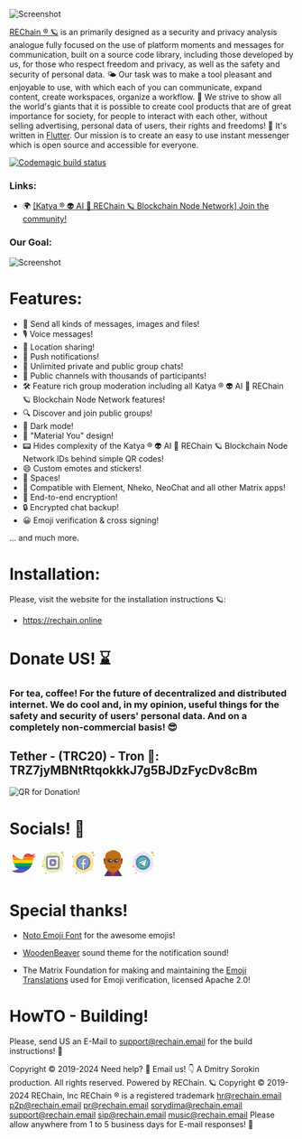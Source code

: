 ![Screenshot](https://rechain.online/assets/images/REChain.png)

[REChain ®️ 🪐](https://rechain.online/) is an primarily designed as a security and privacy analysis analogue fully focused on the use of platform moments and messages for communication, built on a source code library, including those developed by us, for those who respect freedom and privacy, as well as the safety and security of personal data. 🌤 Our task was to make a tool pleasant and enjoyable to use, with which each of you can communicate, expand content, create workspaces, organize a workflow. 🌈 We strive to show all the world's giants that it is possible to create cool products that are of great importance for society, for people to interact with each other, without selling advertising, personal data of users, their rights and freedoms! 🦄 It's written in [Flutter](https://flutter.dev). Our mission is to create an easy to use instant messenger which is open source and accessible for everyone.

[![Codemagic build status](https://api.codemagic.io/apps/654ce3bd59775908b42604c8/654ce3bd59775908b42604c7/status_badge.svg)](https://codemagic.io/apps/654ce3bd59775908b42604c8/654ce3bd59775908b42604c7/latest_build)

### Links:

- 🌍 [[Katya ® 👽 AI 🧠 REChain 🪐 Blockchain Node Network] Join the community!](https://matrix.to/#/#chatting:matrix.katya.wtf)

### Our Goal:

![Screenshot](https://rechain.online/assets/images/banner.png)

# Features:

- 📩 Send all kinds of messages, images and files!
- 🎙️ Voice messages!
- 📍 Location sharing!
- 🔔 Push notifications!
- 💬 Unlimited private and public group chats!
- 📣 Public channels with thousands of participants!
- 🛠️ Feature rich group moderation including all Katya ® 👽 AI 🧠 REChain 🪐 Blockchain Node Network features!
- 🔍 Discover and join public groups!
- 🌙 Dark mode!
- 🎨 "Material You" design!
- 📟 Hides complexity of the Katya ® 👽 AI 🧠 REChain 🪐 Blockchain Node Network IDs behind simple QR codes!
- 😄 Custom emotes and stickers!
- 🌌 Spaces!
- 🔄 Compatible with Element, Nheko, NeoChat and all other Matrix apps!
- 🔐 End-to-end encryption!
- 🔒 Encrypted chat backup!
- 😀 Emoji verification & cross signing!

... and much more.

# Installation:

Please, visit the website for the installation instructions 🪐:

- https://rechain.online

# Donate US! ⌛️ 

### For tea, coffee! For the future of decentralized and distributed internet. We do cool and, in my opinion, useful things for the safety and security of users' personal data. And on a completely non-commercial basis! 😎

## Tether - (TRC20) - Tron 🍕: TRZ7jyMBNtRtqokkkJ7g5BJDzFycDv8cBm

![QR for Donation!](https://dmitry.wiki/QR.jpg)

# Socials! 🦄

<a href="https://twitter.com/rechain_inc" target="_blank" class="p-md w-inline-block"><svg xmlns="http://www.w3.org/2000/svg" x="0px" y="0px" width="48" height="48" viewBox="0 0 48 48">
              <linearGradient id="nEMlugcHH7Jiqpgfnu_pwa_FMISDkG9HnGX_gr1" x1="24.945" x2="24.945" y1="-32.787" y2="100.319" gradientUnits="userSpaceOnUse"><stop offset="0" stop-color="#f44f5a"></stop><stop offset=".443" stop-color="#ee3d4a"></stop><stop offset="1" stop-color="#e52030"></stop></linearGradient><path fill="url(#nEMlugcHH7Jiqpgfnu_pwa_FMISDkG9HnGX_gr1)" d="M46,11.06v0.1c-0.35,0.53-0.74,1.03-1.15,1.51c-0.9,1.06-1.94,2-3.07,2.8 c0.02,0.36,0.03,0.73,0.03,1.1c0,0.58-0.02,1.17-0.08,1.76c-0.14,1.89-0.51,3.8-1.13,5.67c-0.62,1.96-1.5,3.87-2.63,5.67 c-1.29,2.09-2.91,4.01-4.84,5.66C29.12,38.76,23.77,41,17.17,41c-4.89,0-9.44-1.42-13.28-3.85c0.68,0.08,1.37,0.12,2.07,0.12 c2.89,0,5.62-0.7,8.02-1.94c0.97-0.49,1.88-1.07,2.73-1.73c-2.97-0.06-5.58-1.61-7.09-3.93c-0.42-0.63-0.75-1.31-0.99-2.04 c0.53,0.1,1.07,0.16,1.63,0.16c0.79,0,1.55-0.11,2.28-0.31c-2.21-0.44-4.12-1.71-5.37-3.48c-0.99-1.4-1.58-3.1-1.58-4.94v-0.1 c1.17,0.64,2.51,1.03,3.93,1.07c-0.71-0.47-1.35-1.04-1.89-1.7c-1.23-1.48-1.96-3.37-1.96-5.44c0-0.07,0-0.15,0.01-0.22 c0.03-1.49,0.45-2.9,1.16-4.1c1.27,1.53,2.71,2.91,4.31,4.1c3.8,2.84,8.47,4.62,13.54,4.87c-0.15-0.63-0.23-1.29-0.23-1.96 c0-1.02,0.18-2,0.52-2.91C26.18,9.36,29.37,7,33.12,7c2.49,0,4.74,1.04,6.32,2.71c1.97-0.38,3.82-1.1,5.5-2.09 c-0.65,2.01-2.02,3.7-3.81,4.76C42.85,12.17,44.48,11.73,46,11.06z"></path><linearGradient id="nEMlugcHH7Jiqpgfnu_pwb_FMISDkG9HnGX_gr2" x1="8.415" x2="8.415" y1="3.772" y2="19.823" gradientUnits="userSpaceOnUse"><stop offset="0" stop-color="#f44f5a"></stop><stop offset=".443" stop-color="#ee3d4a"></stop><stop offset="1" stop-color="#e52030"></stop></linearGradient><path fill="url(#nEMlugcHH7Jiqpgfnu_pwb_FMISDkG9HnGX_gr2)" d="M11.15,12.67H5.68 c0.03-1.49,0.45-2.9,1.16-4.1C8.11,10.1,9.55,11.48,11.15,12.67z"></path><linearGradient id="nEMlugcHH7Jiqpgfnu_pwc_FMISDkG9HnGX_gr3" x1="35.49" x2="35.49" y1=".365" y2="22.562" gradientUnits="userSpaceOnUse"><stop offset="0" stop-color="#f44f5a"></stop><stop offset=".443" stop-color="#ee3d4a"></stop><stop offset="1" stop-color="#e52030"></stop></linearGradient><path fill="url(#nEMlugcHH7Jiqpgfnu_pwc_FMISDkG9HnGX_gr3)" d="M46,11.06v0.1 c-0.35,0.53-0.74,1.03-1.15,1.51H24.98C26.18,9.36,29.37,7,33.12,7c2.49,0,4.74,1.04,6.32,2.71c1.97-0.38,3.82-1.1,5.5-2.09 c-0.65,2.01-2.02,3.7-3.81,4.76C42.85,12.17,44.48,11.73,46,11.06z"></path><linearGradient id="nEMlugcHH7Jiqpgfnu_pwd_FMISDkG9HnGX_gr4" x1="25.26" x2="25.26" y1="5.589" y2="35.647" gradientUnits="userSpaceOnUse"><stop offset="0" stop-color="#fed100"></stop><stop offset=".033" stop-color="#fcca00"></stop><stop offset=".221" stop-color="#f3a400"></stop><stop offset=".408" stop-color="#ec8601"></stop><stop offset=".592" stop-color="#e77101"></stop><stop offset=".771" stop-color="#e46401"></stop><stop offset=".941" stop-color="#e36001"></stop></linearGradient><path fill="url(#nEMlugcHH7Jiqpgfnu_pwd_FMISDkG9HnGX_gr4)" d="M41.78,15.47 c0.02,0.36,0.03,0.73,0.03,1.1c0,0.58-0.02,1.17-0.08,1.76H7.63c-1.23-1.48-1.96-3.37-1.96-5.44c0-0.07,0-0.15,0.01-0.22h5.47 c3.8,2.84,8.47,4.62,13.54,4.87c-0.15-0.63-0.23-1.29-0.23-1.96c0-1.02,0.18-2,0.52-2.91h19.87 C43.95,13.73,42.91,14.67,41.78,15.47z"></path><linearGradient id="nEMlugcHH7Jiqpgfnu_pwe_FMISDkG9HnGX_gr5" x1="23.66" x2="23.66" y1="9.234" y2="43.015" gradientUnits="userSpaceOnUse"><stop offset="0" stop-color="#fede00"></stop><stop offset="1" stop-color="#ffd000"></stop></linearGradient><path fill="url(#nEMlugcHH7Jiqpgfnu_pwe_FMISDkG9HnGX_gr5)" d="M41.73,18.33 c-0.14,1.89-0.51,3.8-1.13,5.67H7.17c-0.99-1.4-1.58-3.1-1.58-4.94v-0.1c1.17,0.64,2.51,1.03,3.93,1.07 c-0.71-0.47-1.35-1.04-1.89-1.7H41.73z"></path><linearGradient id="nEMlugcHH7Jiqpgfnu_pwf_FMISDkG9HnGX_gr6" x1="23.885" x2="23.885" y1="6.725" y2="53.018" gradientUnits="userSpaceOnUse"><stop offset="0" stop-color="#21ad64"></stop><stop offset="1" stop-color="#088242"></stop></linearGradient><path fill="url(#nEMlugcHH7Jiqpgfnu_pwf_FMISDkG9HnGX_gr6)" d="M40.6,24c-0.62,1.96-1.5,3.87-2.63,5.67 H9.62c-0.42-0.63-0.75-1.31-0.99-2.04c0.53,0.1,1.07,0.16,1.63,0.16c0.79,0,1.55-0.11,2.28-0.31c-2.21-0.44-4.12-1.71-5.37-3.48 H40.6z"></path><linearGradient id="nEMlugcHH7Jiqpgfnu_pwg_FMISDkG9HnGX_gr7" x1="23.795" x2="23.795" y1="12.16" y2="53.662" gradientUnits="userSpaceOnUse"><stop offset=".115" stop-color="#0d62ab"></stop><stop offset="1" stop-color="#007ad9"></stop></linearGradient><path fill="url(#nEMlugcHH7Jiqpgfnu_pwg_FMISDkG9HnGX_gr7)" d="M37.97,29.67 c-1.29,2.09-2.91,4.01-4.84,5.66H13.98c0.97-0.49,1.88-1.07,2.73-1.73c-2.97-0.06-5.58-1.61-7.09-3.93H37.97z"></path><linearGradient id="nEMlugcHH7Jiqpgfnu_pwh_FMISDkG9HnGX_gr8" x1="18.51" x2="18.51" y1="26.596" y2="58.652" gradientUnits="userSpaceOnUse"><stop offset="0" stop-color="#9c55d4"></stop><stop offset=".002" stop-color="#9c55d4"></stop><stop offset=".003" stop-color="#9c55d4"></stop><stop offset=".111" stop-color="#9753d1"></stop><stop offset=".242" stop-color="#884ec8"></stop><stop offset=".383" stop-color="#7046ba"></stop><stop offset=".521" stop-color="#513ca7"></stop><stop offset=".672" stop-color="#3c359a"></stop><stop offset=".756" stop-color="#2e3192"></stop><stop offset="1" stop-color="#2e3192"></stop></linearGradient><path fill="url(#nEMlugcHH7Jiqpgfnu_pwh_FMISDkG9HnGX_gr8)" d="M33.13,35.33 C29.12,38.76,23.77,41,17.17,41c-4.89,0-9.44-1.42-13.28-3.85c0.68,0.08,1.37,0.12,2.07,0.12c2.89,0,5.62-0.7,8.02-1.94H33.13z"></path><path fill="none" d="M17.17,41c6.6,0,11.95-2.24,15.96-5.67c1.93-1.65,3.55-3.57,4.84-5.66c1.13-1.8,2.01-3.71,2.63-5.67 c0.62-1.87,0.99-3.78,1.13-5.67c0.06-0.59,0.08-1.18,0.08-1.76c0-0.37-0.01-0.74-0.03-1.1c1.13-0.8,2.17-1.74,3.07-2.8 c0.41-0.48,0.8-0.98,1.15-1.51c0.04-0.05,0.07-0.09,0.1-0.14c-0.03,0.01-0.07,0.03-0.1,0.04c-1.52,0.67-3.15,1.11-4.87,1.32 c1.79-1.06,3.16-2.75,3.81-4.76c-1.68,0.99-3.53,1.71-5.5,2.09C37.86,8.04,35.61,7,33.12,7c-3.75,0-6.94,2.36-8.14,5.67 c-0.34,0.91-0.52,1.89-0.52,2.91c0,0.67,0.08,1.33,0.23,1.96c-5.07-0.25-9.74-2.03-13.54-4.87c-1.6-1.19-3.04-2.57-4.31-4.1 c-0.71,1.2-1.13,2.61-1.16,4.1c-0.01,0.07-0.01,0.15-0.01,0.22c0,2.07,0.73,3.96,1.96,5.44c0.54,0.66,1.18,1.23,1.89,1.7 c-1.42-0.04-2.76-0.43-3.93-1.07c0,0.03,0,0.07,0,0.1c0,1.84,0.59,3.54,1.58,4.94c1.25,1.77,3.16,3.04,5.37,3.48 c-0.73,0.2-1.49,0.31-2.28,0.31c-0.56,0-1.1-0.06-1.63-0.16c0.24,0.73,0.57,1.41,0.99,2.04c1.51,2.32,4.12,3.87,7.09,3.93 c-0.85,0.66-1.76,1.24-2.73,1.73c-2.4,1.24-5.13,1.94-8.02,1.94c-0.7,0-1.39-0.04-2.07-0.12C7.73,39.58,12.28,41,17.17,41"></path>
      </svg></a>
            <a href="https://instagram.com/rechain_inc" target="_blank" class="p-md w-inline-block"><svg xmlns="http://www.w3.org/2000/svg" x="0px" y="0px" width="50" height="50" viewBox="0 0 100 100">
              <path fill="#f1bc19" d="M77 12A1 1 0 1 0 77 14A1 1 0 1 0 77 12Z"></path><path fill="#e6edb7" d="M50 13A37 37 0 1 0 50 87A37 37 0 1 0 50 13Z"></path><path fill="#f1bc19" d="M83 11A4 4 0 1 0 83 19A4 4 0 1 0 83 11Z"></path><path fill="#88ae45" d="M87 22A2 2 0 1 0 87 26A2 2 0 1 0 87 22Z"></path><path fill="#fbcd59" d="M81 74A2 2 0 1 0 81 78 2 2 0 1 0 81 74zM15 59A4 4 0 1 0 15 67 4 4 0 1 0 15 59z"></path><path fill="#88ae45" d="M25 85A2 2 0 1 0 25 89A2 2 0 1 0 25 85Z"></path><path fill="#fff" d="M18.5 49A2.5 2.5 0 1 0 18.5 54 2.5 2.5 0 1 0 18.5 49zM79.5 32A1.5 1.5 0 1 0 79.5 35 1.5 1.5 0 1 0 79.5 32z"></path><path fill="#babce2" d="M35,72.3c-4,0-7.3-3.3-7.3-7.3V35c0-4,3.3-7.3,7.3-7.3h30c4,0,7.3,3.3,7.3,7.3v30c0,4-3.3,7.3-7.3,7.3H35z"></path><path fill="#472b29" d="M65,28.4c3.6,0,6.6,3,6.6,6.6v30c0,3.6-3,6.6-6.6,6.6H35c-3.6,0-6.6-3-6.6-6.6V35c0-3.6,3-6.6,6.6-6.6H65 M65,27H35c-4.4,0-8,3.6-8,8v30c0,4.4,3.6,8,8,8h30c4.4,0,8-3.6,8-8V35C73,30.6,69.4,27,65,27L65,27z"></path><path fill="#fdfcee" d="M68.5,47.9v1.8V64c0,2.5-2,4.5-4.5,4.5H36c-2.5,0-4.5-2-4.5-4.5V36c0-2.5,2-4.5,4.5-4.5h25.4H64 c2.5,0,4.5,2,4.5,4.5v3.4v2v1v1.1v2.9V47.9"></path><path fill="#472b29" d="M68.5 47.4c-.3 0-.5-.2-.5-.5V43c0-.3.2-.5.5-.5S69 42.7 69 43v3.9C69 47.2 68.8 47.4 68.5 47.4zM68.5 40.5c-.3 0-.5-.2-.5-.5v-2c0-.3.2-.5.5-.5S69 37.7 69 38v2C69 40.3 68.8 40.5 68.5 40.5z"></path><path fill="#472b29" d="M64,69H36c-2.8,0-5-2.2-5-5V36c0-2.8,2.2-5,5-5h25.4c0.3,0,0.5,0.2,0.5,0.5S61.7,32,61.4,32H36 c-2.2,0-4,1.8-4,4v28c0,2.2,1.8,4,4,4h28c2.2,0,4-1.8,4-4V49.6c0-0.3,0.2-0.5,0.5-0.5s0.5,0.2,0.5,0.5V64C69,66.8,66.8,69,64,69z"></path><path fill="#8a8dce" d="M46,61.5c-4.1,0-7.5-3.4-7.5-7.5v-8c0-4.1,3.4-7.5,7.5-7.5h8c4.1,0,7.5,3.4,7.5,7.5v8c0,4.1-3.4,7.5-7.5,7.5 H46z"></path><path fill="#472b29" d="M54,39c3.9,0,7,3.1,7,7v8c0,3.9-3.1,7-7,7h-8c-3.9,0-7-3.1-7-7v-8c0-3.9,3.1-7,7-7H54 M54,38h-8 c-4.4,0-8,3.6-8,8v8c0,4.4,3.6,8,8,8h8c4.4,0,8-3.6,8-8v-8C62,41.6,58.4,38,54,38L54,38z"></path><g><path fill="#fdfcee" d="M50 44.5A5.5 5.5 0 1 0 50 55.5A5.5 5.5 0 1 0 50 44.5Z"></path><path fill="#472b29" d="M50,45c2.8,0,5,2.2,5,5s-2.2,5-5,5s-5-2.2-5-5S47.2,45,50,45 M50,44c-3.3,0-6,2.7-6,6s2.7,6,6,6s6-2.7,6-6 S53.3,44,50,44L50,44z"></path></g><g><path fill="#fdfcee" d="M56.5 42A1.5 1.5 0 1 0 56.5 45A1.5 1.5 0 1 0 56.5 42Z"></path><path fill="#472b29" d="M56.5,45.5c-1.1,0-2-0.9-2-2s0.9-2,2-2s2,0.9,2,2S57.6,45.5,56.5,45.5z M56.5,42.5c-0.6,0-1,0.4-1,1s0.4,1,1,1 s1-0.4,1-1S57.1,42.5,56.5,42.5z"></path></g>
      </svg></a>
            <a href="https://facebook.com/rechainINC" target="_blank" class="p-md w-inline-block"><svg xmlns="http://www.w3.org/2000/svg" x="0px" y="0px" width="50" height="50" viewBox="0 0 100 100">
              <path fill="#ee3e54" d="M13 27A2 2 0 1 0 13 31A2 2 0 1 0 13 27Z"></path><path fill="#f1bc19" d="M77 12A1 1 0 1 0 77 14A1 1 0 1 0 77 12Z"></path><path fill="#fce0a2" d="M50 13A37 37 0 1 0 50 87A37 37 0 1 0 50 13Z"></path><path fill="#f1bc19" d="M83 11A4 4 0 1 0 83 19A4 4 0 1 0 83 11Z"></path><path fill="#ee3e54" d="M87 22A2 2 0 1 0 87 26A2 2 0 1 0 87 22Z"></path><path fill="#fbcd59" d="M81 74A2 2 0 1 0 81 78 2 2 0 1 0 81 74zM15 59A4 4 0 1 0 15 67 4 4 0 1 0 15 59z"></path><path fill="#ee3e54" d="M25 85A2 2 0 1 0 25 89A2 2 0 1 0 25 85Z"></path><path fill="#fff" d="M18.5 51A2.5 2.5 0 1 0 18.5 56A2.5 2.5 0 1 0 18.5 51Z"></path><path fill="#f1bc19" d="M21 66A1 1 0 1 0 21 68A1 1 0 1 0 21 66Z"></path><path fill="#fff" d="M80 33A1 1 0 1 0 80 35A1 1 0 1 0 80 33Z"></path><g><path fill="#78a2d2" d="M50 25.625A24.25 24.25 0 1 0 50 74.125A24.25 24.25 0 1 0 50 25.625Z"></path></g><g><path fill="#472b29" d="M68.164,59.445c-0.073,0-0.148-0.017-0.219-0.051c-0.248-0.121-0.351-0.42-0.23-0.668 c0.132-0.271,0.256-0.543,0.375-0.818c0.46-1.068,0.826-2.186,1.087-3.318c0.062-0.27,0.333-0.437,0.6-0.375 c0.269,0.063,0.437,0.331,0.375,0.6c-0.275,1.191-0.66,2.366-1.144,3.49c-0.125,0.289-0.256,0.575-0.395,0.859 C68.527,59.342,68.349,59.445,68.164,59.445z"></path></g><g><path fill="#472b29" d="M70.264,52.336c-0.015,0-0.03-0.001-0.045-0.002c-0.275-0.024-0.478-0.268-0.453-0.543 c0.039-0.429,0.063-0.857,0.074-1.286c0.067-2.666-0.39-5.273-1.358-7.752c-0.101-0.257,0.027-0.547,0.284-0.647 c0.259-0.104,0.547,0.025,0.648,0.284c1.017,2.602,1.497,5.341,1.426,8.14c-0.011,0.451-0.037,0.901-0.078,1.352 C70.738,52.141,70.52,52.336,70.264,52.336z"></path></g><g><path fill="#472b29" d="M35.107,36.532c-0.123,0-0.245-0.045-0.341-0.135c-0.202-0.188-0.212-0.505-0.024-0.706 c3.399-3.642,7.999-5.94,12.95-6.475c0.277-0.023,0.521,0.17,0.551,0.443c0.03,0.274-0.169,0.521-0.443,0.551 c-4.713,0.509-9.091,2.697-12.327,6.162C35.375,36.479,35.241,36.532,35.107,36.532z"></path></g><g><path fill="#472b29" d="M36.138,65.284c-0.123,0-0.245-0.045-0.341-0.135c-7.104-6.632-8.721-17.138-3.934-25.548 c0.137-0.242,0.442-0.325,0.682-0.188c0.24,0.137,0.324,0.442,0.187,0.682c-4.557,8.006-3.016,18.008,3.748,24.323 c0.202,0.188,0.212,0.505,0.024,0.706C36.405,65.23,36.271,65.284,36.138,65.284z"></path></g><g><path fill="#472b29" d="M58.889,68.769c-0.186,0-0.365-0.104-0.451-0.283c-0.12-0.248-0.016-0.547,0.233-0.667 c2.202-1.062,4.172-2.515,5.856-4.316c0.679-0.729,1.307-1.511,1.866-2.325c0.156-0.227,0.469-0.285,0.695-0.129 c0.228,0.156,0.286,0.467,0.129,0.695c-0.587,0.855-1.246,1.677-1.959,2.44c-1.769,1.894-3.838,3.42-6.152,4.535 C59.036,68.753,58.962,68.769,58.889,68.769z"></path></g><g><path fill="#fff" d="M46.458,73.5v-17h-6.021v-5.978h6.021l0-6.216c-0.137-5.577,4.159-11.002,14.104-7.994l-0.021,5.271 l-3.508-0.022c-2.699,0-3.628,0.863-3.628,2.745v6.216h7.157L59.304,56.5h-5.899v17"></path><path fill="#472b29" d="M53.905,73.5h-1V56h5.993l1.048-4.978h-7.041v-6.716c0-2.244,1.273-3.245,4.128-3.245l3.01,0.019 l0.018-4.394c-4.274-1.22-7.779-0.913-10.154,0.896c-1.942,1.479-3.018,3.926-2.949,6.712v6.729h-6.021V56h6.021v17.5h-1V57h-6.021 v-6.978h6.021v-5.716c-0.076-3.099,1.142-5.845,3.343-7.521c1.888-1.438,5.398-2.768,11.406-0.952l0.357,0.107l-0.024,6.145 l-4.009-0.024c-2.614,0-3.125,0.823-3.125,2.245v5.716h7.273L59.71,57h-5.805V73.5z"></path></g><g><path fill="#472b29" d="M50,74.825c-13.757,0-24.95-11.192-24.95-24.95S36.243,24.925,50,24.925s24.95,11.192,24.95,24.95 S63.757,74.825,50,74.825z M50,26.325c-12.985,0-23.55,10.564-23.55,23.55S37.015,73.425,50,73.425s23.55-10.564,23.55-23.55 S62.985,26.325,50,26.325z"></path></g>
      </svg></a>
            <a href="https://matrix.to/#/#chatting:matrix.katya.wtf" target="_blank" class="p-md w-inline-block"><svg xmlns="http://www.w3.org/2000/svg" x="0px" y="0px" width="48" height="48" viewBox="0 0 48 48">
              <path fill="#424242" d="M32,34H16L8,47h32L32,34z"></path><path fill="#7b1fa2" d="M16,32h16v15H16V32z"></path><path fill="#a0530e" d="M29,39l-5,8l-5-8H29z M12,16c0,0-2.6-1-4-1s-1,3-1,3s0.8,7.7,2,8l1,1L12,16z M37.9,27l1-1 c1.3-0.3,2-8,2-8s0.4-3-1-3c-1.4,0-4.9,1-4.9,1L37.9,27z"></path><path fill="#7a3a0f" d="M8.1,17.4c0,0,0.7-1.4,2.9,1.6c2,2.9-2,0-2,0v4C9,23,7.7,17.9,8.1,17.4z M39.8,17.4 c0,0-0.7-1.4-2.9,1.6c-2,2.9,2,0,2,0v4C38.9,23,40.3,17.9,39.8,17.4z"></path><path fill="#c16e14" d="M32.9,4C30.7,2.6,27,1,24,1s-6.8,1.6-9,3c-3,2-5,4.3-5,8c0,6.3,0,9,0,9s0,2.9,0,8 c0,3.7,4.8,7.3,7.4,9.6c1,0.9,2.3,1.4,3.7,1.4H27c1.4,0,2.7-0.5,3.7-1.4c2.6-2.3,7.2-5.9,7.2-9.6c0-5.1,0-8,0-8s0-2.7,0-9 C37.9,8.3,36,6,32.9,4z"></path><path fill="#a0530e" d="M19 30h10v2H19V30zM36 19h-2c0-.7-1.3-1.6-2.1-2l-5.7 1-.3-2 6.3-1 .3.1C32.8 15.2 36 16.7 36 19zM14 19h-2c0-2.3 3.2-3.8 3.6-3.9l.3-.1 6.3 1-.3 2-5.7-1C15.2 17.5 14 18.4 14 19z"></path><path fill="#424242" d="M34,20c0-1.7-2-3-4.5-3S25,18.3,25,20s2,3,4.5,3S34,21.7,34,20z"></path><path fill="#424242" d="M21,19h6v1h-6V19z"></path><path fill="#424242" d="M23,20c0-1.7-2-3-4.5-3S14,18.3,14,20s2,3,4.5,3S23,21.7,23,20z"></path><path fill="#b0bec5" d="M32,21c-0.3,0-0.6-0.1-0.8-0.4c-0.4-0.5-1-0.6-1.2-0.6c-0.6,0-1-0.4-1-1s0.4-1,1-1 c0.8,0,2,0.4,2.8,1.4c0.3,0.4,0.3,1.1-0.2,1.4C32.4,20.9,32.2,21,32,21z M21,21c-0.3,0-0.6-0.1-0.8-0.4c-0.4-0.5-1-0.6-1.2-0.6 c-0.6,0-1-0.4-1-1s0.4-1,1-1c0.8,0,2,0.4,2.8,1.4c0.3,0.4,0.3,1.1-0.2,1.4C21.4,20.9,21.2,21,21,21z"></path>
      </svg></a>
            <a href="https://t.me/bitbotchain" target="_blank" class="p-md w-inline-block"><svg xmlns="http://www.w3.org/2000/svg" x="0px" y="0px" width="50" height="50" viewBox="0 0 100 100">
              <path fill="#f1bc19" d="M77 12A1 1 0 1 0 77 14A1 1 0 1 0 77 12Z"></path><path fill="#e4e4f9" d="M50 13A37 37 0 1 0 50 87A37 37 0 1 0 50 13Z"></path><path fill="#f1bc19" d="M83 11A4 4 0 1 0 83 19A4 4 0 1 0 83 11Z"></path><path fill="#8889b9" d="M87 22A2 2 0 1 0 87 26A2 2 0 1 0 87 22Z"></path><path fill="#fbcd59" d="M81 74A2 2 0 1 0 81 78 2 2 0 1 0 81 74zM15 59A4 4 0 1 0 15 67 4 4 0 1 0 15 59z"></path><path fill="#8889b9" d="M25 85A2 2 0 1 0 25 89A2 2 0 1 0 25 85Z"></path><path fill="#fff" d="M18.5 49A2.5 2.5 0 1 0 18.5 54 2.5 2.5 0 1 0 18.5 49zM79.5 32A1.5 1.5 0 1 0 79.5 35 1.5 1.5 0 1 0 79.5 32z"></path><g><path fill="#48bed8" d="M50 25.625A24.25 24.25 0 1 0 50 74.125A24.25 24.25 0 1 0 50 25.625Z"></path><path fill="#472b29" d="M50,74.825c-13.757,0-24.95-11.192-24.95-24.95S36.243,24.925,50,24.925s24.95,11.192,24.95,24.95 S63.757,74.825,50,74.825z M50,26.325c-12.985,0-23.55,10.564-23.55,23.55S37.015,73.425,50,73.425s23.55-10.564,23.55-23.55 S62.985,26.325,50,26.325z"></path></g><g><path fill="#472b29" d="M69.424,44.625c-0.214,0-0.412-0.139-0.478-0.354c-0.088-0.287-0.183-0.571-0.284-0.853 c-0.392-1.094-0.886-2.159-1.47-3.169c-0.139-0.238-0.057-0.545,0.182-0.683c0.239-0.141,0.545-0.057,0.683,0.183 c0.614,1.061,1.134,2.182,1.546,3.331c0.106,0.297,0.206,0.595,0.298,0.897c0.081,0.264-0.067,0.544-0.332,0.625 C69.521,44.618,69.472,44.625,69.424,44.625z"></path></g><g><path fill="#472b29" d="M50,70.75c-11.511,0-20.875-9.337-20.875-20.813S38.489,29.125,50,29.125 c5.975,0,11.674,2.56,15.636,7.023c0.299,0.337,0.588,0.685,0.865,1.041c0.169,0.218,0.13,0.531-0.087,0.701 c-0.218,0.172-0.532,0.131-0.702-0.088c-0.264-0.339-0.54-0.669-0.824-0.99c-3.772-4.25-9.199-6.688-14.888-6.688 c-10.959,0-19.875,8.888-19.875,19.813S39.041,69.75,50,69.75s19.875-8.888,19.875-19.813c0-0.995-0.075-1.996-0.222-2.973 c-0.041-0.272,0.147-0.527,0.42-0.568c0.28-0.041,0.528,0.147,0.569,0.42c0.154,1.025,0.233,2.076,0.233,3.121 C70.875,61.413,61.511,70.75,50,70.75z"></path></g><g><path fill="#b5cfe4" d="M48.656,58.485l-4.355,4.021c0,0-0.34,0.261-0.713,0.097l0.834-7.47L48.656,58.485z"></path><path fill="#472b29" d="M43.843,62.907c-0.111,0-0.231-0.021-0.354-0.075l-0.168-0.073l0.904-8.101l4.816,3.813l-4.57,4.219 C44.444,62.711,44.184,62.907,43.843,62.907z M44.621,55.609l-0.758,6.798c0.157-0.006,0.281-0.096,0.288-0.101l4.122-3.807 L44.621,55.609z"></path></g><g><path fill="#fff" d="M62.72,38.514l-4.771,24.365c0,0-0.667,1.69-2.503,0.879l-11.011-8.55l-4.004-1.96l-6.74-2.297 c0,0-1.035-0.371-1.135-1.182c-0.1-0.811,1.167-1.25,1.167-1.25l26.795-10.645C60.518,37.871,62.72,36.891,62.72,38.514z"></path><path fill="#472b29" d="M56.384,64.229c-0.327,0-0.674-0.081-1.039-0.242l-11.063-8.582l-3.96-1.933l-6.71-2.285 c-0.052-0.019-1.185-0.435-1.303-1.389c-0.124-1,1.274-1.496,1.334-1.517L60.426,37.64l0.003,0.007 c0.332-0.185,1.207-0.418,1.763-0.268c0.291,0.077,0.778,0.328,0.778,1.135l-0.005,0.048l-4.771,24.365 c-0.025,0.077-0.338,0.848-1.115,1.167C56.859,64.184,56.627,64.229,56.384,64.229z M60.74,38.051l0,0.002l-0.129,0.052 L33.816,48.75c-0.021,0.008-1.084,0.396-1.012,0.987c0.079,0.641,0.963,0.975,0.972,0.978l6.736,2.296l4.033,1.972L55.6,63.561 c0.456,0.192,0.906,0.227,1.29,0.07c0.583-0.239,0.825-0.838,0.827-0.844L62.47,38.49c-0.004-0.274-0.082-0.456-0.236-0.556 C61.858,37.693,61.083,37.921,60.74,38.051z"></path></g><g><path fill="#d2e5f1" d="M43.588,62.604c0,0-0.321-0.03-0.722-1.315c-0.4-1.284-2.436-8.043-2.436-8.043l16.184-10.409 c0,0,0.934-0.575,0.901,0c0,0,0.166,0.101-0.334,0.575c-0.5,0.474-12.714,11.591-12.714,11.591L43.588,62.604z"></path><path fill="#472b29" d="M43.808,62.875l-0.243-0.022c-0.182-0.017-0.546-0.232-0.938-1.489 c-0.4-1.284-2.437-8.045-2.437-8.045l-0.055-0.181l0.159-0.102l16.184-10.408c0.219-0.136,0.754-0.422,1.077-0.229 c0.073,0.043,0.186,0.142,0.208,0.344l0.027,0.121c0.021,0.199-0.113,0.425-0.436,0.73c-0.482,0.457-11.561,10.542-12.648,11.532 L43.808,62.875z M40.723,53.354c0.326,1.082,2.02,6.701,2.381,7.86c0.112,0.359,0.215,0.609,0.302,0.781l0.823-7.114l0.069-0.063 c0.122-0.111,12.218-11.121,12.71-11.589c0.141-0.134,0.212-0.224,0.249-0.277l0.007-0.12c-0.112,0.014-0.339,0.106-0.521,0.218 L40.723,53.354z"></path></g><g><path fill="#472b29" d="M56.384,64.479c-0.36,0-0.742-0.088-1.14-0.264l-0.089-0.051l-6.709-4.802l-3.806,3.511 c-0.089,0.073-0.595,0.442-1.197,0.211c-0.592-0.161-0.936-1.265-1.055-1.646c-0.335-1.075-1.819-5.996-2.292-7.564l-0.071-0.235 l-6.494-2.214c-0.062-0.022-1.334-0.49-1.47-1.595c-0.118-0.958,0.887-1.572,1.5-1.784l26.774-10.637l0.003,0.008 c0.424-0.209,1.407-0.484,2.069-0.23c0.304,0.118,0.814,0.446,0.814,1.328l-4.781,24.461c-0.062,0.18-0.406,0.997-1.266,1.351 C56.923,64.428,56.66,64.479,56.384,64.479z M55.694,63.32c0.423,0.178,0.793,0.203,1.1,0.079c0.47-0.192,0.688-0.699,0.69-0.704 l4.746-24.277c-0.009-0.097-0.05-0.221-0.131-0.272c-0.22-0.143-0.78-0.039-1.184,0.106l-0.001,0.002L33.908,48.982 c-0.329,0.116-0.891,0.438-0.856,0.724c0.052,0.42,0.65,0.717,0.808,0.773l6.947,2.368l0.085,0.214c0,0.001,0.061,0.193,0.16,0.522 c0.473,1.567,1.955,6.481,2.29,7.557c0.221,0.71,0.398,0.948,0.451,1.007c0.096,0.038,0.21-0.042,0.211-0.044l4.362-4.028 L55.694,63.32z"></path></g>
      </svg></a>

# Special thanks!

* <a href="https://github.com/googlefonts/noto-emoji/">Noto Emoji Font</a> for the awesome emojis!

* <a href="https://github.com/madsrh/WoodenBeaver">WoodenBeaver</a> sound theme for the notification sound!

* The Matrix Foundation for making and maintaining the [Emoji Translations](https://github.com/matrix-org/matrix-doc/blob/main/data-definitions/sas-emoji.json) used for Emoji verification, licensed Apache 2.0!

# HowTO - Building!

Please, send US an E-Mail to support@rechain.email for the build instructions! 👻

Copyright © 2019-2024 Need help? 🤔 Email us! 👇 A Dmitry Sorokin production. All rights reserved. Powered by REChain. 🪐 Copyright © 2019-2024 REChain, Inc REChain ® is a registered trademark hr@rechain.email p2p@rechain.email pr@rechain.email sorydima@rechain.email support@rechain.email sip@rechain.email music@rechain.email Please allow anywhere from 1 to 5 business days for E-mail responses! 💌
